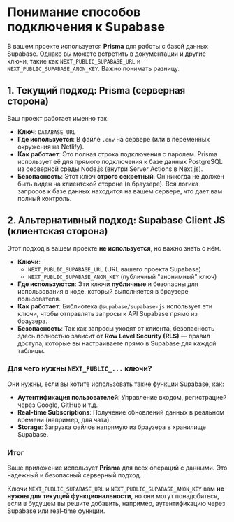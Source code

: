# Понимание способов подключения к Supabase

В вашем проекте используется **Prisma** для работы с базой данных Supabase. Однако вы можете встретить в документации и другие ключи, такие как `NEXT_PUBLIC_SUPABASE_URL` и `NEXT_PUBLIC_SUPABASE_ANON_KEY`. Важно понимать разницу.

## 1. Текущий подход: Prisma (серверная сторона)

Ваш проект работает именно так.

-   **Ключ**: `DATABASE_URL`
-   **Где используется**: В файле `.env` на сервере (или в переменных окружения на Netlify).
-   **Как работает**: Это полная строка подключения с паролем. Prisma использует её для прямого подключения к базе данных PostgreSQL из серверной среды Node.js (внутри Server Actions в Next.js).
-   **Безопасность**: Этот ключ **строго секретный**. Он никогда не должен быть виден на клиентской стороне (в браузере). Вся логика запросов к базе данных находится на вашем сервере, что дает вам полный контроль.

## 2. Альтернативный подход: Supabase Client JS (клиентская сторона)

Этот подход в вашем проекте **не используется**, но важно знать о нём.

-   **Ключи**:
    -   `NEXT_PUBLIC_SUPABASE_URL` (URL вашего проекта Supabase)
    -   `NEXT_PUBLIC_SUPABASE_ANON_KEY` (публичный "анонимный" ключ)
-   **Где используются**: Эти ключи **публичные** и безопасны для использования в коде, который выполняется в браузере пользователя.
-   **Как работает**: Библиотека `@supabase/supabase-js` использует эти ключи, чтобы отправлять запросы к API Supabase прямо из браузера.
-   **Безопасность**: Так как запросы уходят от клиента, безопасность здесь полностью зависит от **Row Level Security (RLS)** — правил доступа, которые вы настраиваете прямо в Supabase для каждой таблицы.

### Для чего нужны `NEXT_PUBLIC_...` ключи?

Они нужны, если вы хотите использовать такие функции Supabase, как:

-   **Аутентификация пользователей**: Управление входом, регистрацией через Google, GitHub и т.д.
-   **Real-time Subscriptions**: Получение обновлений данных в реальном времени (например, для чата).
-   **Storage**: Загрузка файлов напрямую из браузера в хранилище Supabase.

### Итог

Ваше приложение использует **Prisma** для всех операций с данными. Это надежный и безопасный серверный подход.

Ключи `NEXT_PUBLIC_SUPABASE_URL` и `NEXT_PUBLIC_SUPABASE_ANON_KEY` вам **не нужны для текущей функциональности**, но они могут понадобиться, если в будущем вы решите добавить, например, аутентификацию через Supabase или real-time функции.
